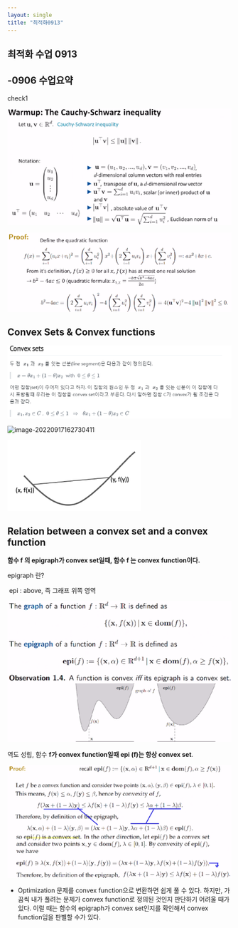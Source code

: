 ```yaml
---
layout: single
title: "최적화0913"
---
```

## 최적화 수업 0913

## -0906 수업요약
check1


![image-20220917192112370](../images/2022-09-17-3post/image-20220917192112370.png)

![image-20220917192820014](../images/2022-09-17-3post/image-20220917192820014.png)



## Convex Sets & Convex functions



![image-20220917192830281](../images/2022-09-17-3post/image-20220917192830281.png)

<img src="C:\Users\chuny\Desktop\Github Blog\images\2022-09-17-3post\image-20220917162730411.png" alt="image-20220917162730411"  />

![image-20220917162736300](..\images\2022-09-17-3post\image-20220917162736300.png)



## Relation between a convex set and a convex function

**함수 f 의 epigraph가 convex set일때, 함수 f 는 convex function이다.**

epigraph 란? 

​	epi : above, 즉 그래프 위쪽 영역

![image-20220917163605288](..\images\2022-09-17-3post\image-20220917163605288.png)



역도 성립, 함수 **f가 convex function일때 epi (f)는 항상 convex set**.



<img src="..\images\2022-09-17-3post\image-20220917164239555.png" alt="image-20220917164239555" style="zoom: 50%;" />



- Optimization 문제를 convex function으로 변환하면 쉽게 풀 수 있다. 하지만, 가끔씩 내가 풀려는 문제가 convex function로 정의된 것인지 판단하기 어려울 때가 있다. 이럴 때는 함수의 epigraph가 convex set인지를 확인해서 convex function임을 판별할 수가 있다.











